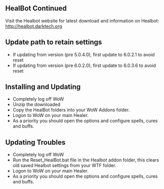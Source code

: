 HealBot Continued
-----------------

Visit the Healbot website for latest download and information on Healbot: http://healbot.darktech.org

Update path to retain settings
------------------------------
  * If updating from version (pre 5.0.4.0), first update to 6.0.2.1 to avoid reset
  * If updating from version (pre 6.0.2.0), first update to 6.0.3.6 to avoid reset


Installing and Updating
-----------------------

  - Completely log off WoW
  - Unzip the downloaded
  - Copy the HealBot folders into your WoW Addons folder.
  - Logon to WoW on your main Healer.
  - As a priority you should open the options and configure spells, cures and buffs.



Updating Troubles
-----------------

  - Completely log off WoW
  - Run the Reset_HealBot.bat file in the Healbot addon folder, this clears old saved Healbot settings from your WTF folder.
  - Logon to WoW on your main Healer.
  - As a priority you should open the options and configure spells, cures and buffs.



